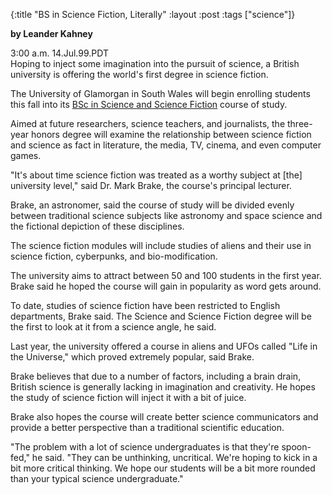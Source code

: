 {:title "BS in Science Fiction, Literally"
:layout :post
:tags  ["science"]}

**by Leander Kahney**  
  
3:00 a.m. 14.Jul.99.PDT  
Hoping to inject some imagination into the pursuit of science, a British
university is offering the world's first degree in science fiction.

The University of Glamorgan in South Wales will begin enrolling students this
fall into its [BSc in Science and Science Fiction](http://www.glam.ac.uk/ScienceFiction/) course of study.

Aimed at future researchers, science teachers, and journalists, the three-year
honors degree will examine the relationship between science fiction and
science as fact in literature, the media, TV, cinema, and even computer games.

"It's about time science fiction was treated as a worthy subject at [the]
university level," said Dr. Mark Brake, the course's principal lecturer.

Brake, an astronomer, said the course of study will be divided evenly between
traditional science subjects like astronomy and space science and the
fictional depiction of these disciplines.

The science fiction modules will include studies of aliens and their use in
science fiction, cyberpunks, and bio-modification.

The university aims to attract between 50 and 100 students in the first year.
Brake said he hoped the course will gain in popularity as word gets around.

To date, studies of science fiction have been restricted to English
departments, Brake said. The Science and Science Fiction degree will be the
first to look at it from a science angle, he said.

Last year, the university offered a course in aliens and UFOs called "Life in
the Universe," which proved extremely popular, said Brake.

Brake believes that due to a number of factors, including a brain drain,
British science is generally lacking in imagination and creativity. He hopes
the study of science fiction will inject it with a bit of juice.

Brake also hopes the course will create better science communicators and
provide a better perspective than a traditional scientific education.

"The problem with a lot of science undergraduates is that they're spoon-
fed," he said. "They can be unthinking, uncritical. We're hoping to kick in
a bit more critical thinking. We hope our students will be a bit more rounded
than your typical science undergraduate."

